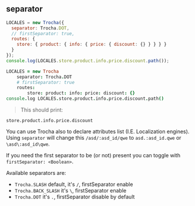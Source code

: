 ## separator

```javascript
LOCALES = new Trocha({
  separator: Trocha.DOT,
  // firstSeparator: true,
  routes: {
    store: { product: { info: { price: { discount: {} } } } }
  }
});
console.log(LOCALES.store.product.info.price.discount.path());
```

```coffeescript
LOCALES = new Trocha
	separator: Trocha.DOT
	# firstSeparator: true
	routes:
		store: product: info: price: discount: {}
console.log LOCALES.store.product.info.price.discount.path()
```

> This should print:

```shell
store.product.info.price.discount
```

You can use Trocha also to declare attributes list (I.E. Localization engines). Using `separator` will change this `/asd/:asd_id/qwe` to `asd.:asd_id.qwe` or `\asd\:asd_id\qwe`.

If you need the first separator to be (or not) present you can toggle with `firstSeparator: <Boolean>`.

Available separators are:

- `Trocha.SLASH` default, it's `/`, firstSeparator enable
- `Trocha.BACK_SLASH` it's `\`, firstSeparator enable
- `Trocha.DOT` it's `.`, firstSeparator disable by default
